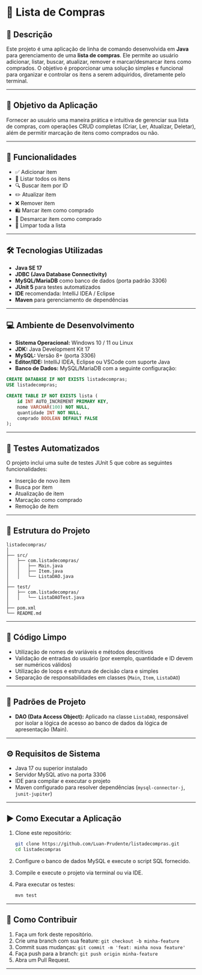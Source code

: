 
# 🛒 Lista de Compras

## 📌 Descrição

Este projeto é uma aplicação de linha de comando desenvolvida em **Java** para gerenciamento de uma **lista de compras**. Ele permite ao usuário adicionar, listar, buscar, atualizar, remover e marcar/desmarcar itens como comprados. O objetivo é proporcionar uma solução simples e funcional para organizar e controlar os itens a serem adquiridos, diretamente pelo terminal.

---

## 🎯 Objetivo da Aplicação

Fornecer ao usuário uma maneira prática e intuitiva de gerenciar sua lista de compras, com operações CRUD completas (Criar, Ler, Atualizar, Deletar), além de permitir marcação de itens como comprados ou não.

---

## 🚀 Funcionalidades

- ✅ Adicionar item
- 📄 Listar todos os itens
- 🔍 Buscar item por ID
- ✏️ Atualizar item
- ❌ Remover item
- 🛍️ Marcar item como comprado
- 🔄 Desmarcar item como comprado
- 🧹 Limpar toda a lista

---

## 🛠️ Tecnologias Utilizadas

- **Java SE 17**
- **JDBC (Java Database Connectivity)**
- **MySQL/MariaDB** como banco de dados (porta padrão 3306)
- **JUnit 5** para testes automatizados
- **IDE** recomendada: IntelliJ IDEA / Eclipse
- **Maven** para gerenciamento de dependências

---

## 💻 Ambiente de Desenvolvimento

- **Sistema Operacional:** Windows 10 / 11 ou Linux
- **JDK:** Java Development Kit 17
- **MySQL:** Versão 8+ (porta 3306)
- **Editor/IDE:** IntelliJ IDEA, Eclipse ou VSCode com suporte Java
- **Banco de Dados:** MySQL/MariaDB com a seguinte configuração:

```sql
CREATE DATABASE IF NOT EXISTS listadecompras;
USE listadecompras;

CREATE TABLE IF NOT EXISTS lista (
    id INT AUTO_INCREMENT PRIMARY KEY,
    nome VARCHAR(100) NOT NULL,
    quantidade INT NOT NULL,
    comprado BOOLEAN DEFAULT FALSE
);
```

---

## 🧪 Testes Automatizados

O projeto inclui uma suíte de testes JUnit 5 que cobre as seguintes funcionalidades:

- Inserção de novo item
- Busca por item
- Atualização de item
- Marcação como comprado
- Remoção de item

---

## 📂 Estrutura do Projeto

```
listadecompras/
│
├── src/
│   ├── com.listadecompras/
│   │   ├── Main.java
│   │   ├── Item.java
│   │   └── ListaDAO.java
│
├── test/
│   ├── com.listadecompras/
│   │   └── ListaDAOTest.java
│
├── pom.xml
└── README.md
```

---

## 🧹 Código Limpo

- Utilização de nomes de variáveis e métodos descritivos
- Validação de entradas do usuário (por exemplo, quantidade e ID devem ser numéricos válidos)
- Utilização de loops e estrutura de decisão clara e simples
- Separação de responsabilidades em classes (`Main`, `Item`, `ListaDAO`)

---

## 🧩 Padrões de Projeto

- **DAO (Data Access Object):** Aplicado na classe `ListaDAO`, responsável por isolar a lógica de acesso ao banco de dados da lógica de apresentação (Main).

---

## ⚙️ Requisitos de Sistema

- Java 17 ou superior instalado
- Servidor MySQL ativo na porta 3306
- IDE para compilar e executar o projeto
- Maven configurado para resolver dependências (`mysql-connector-j`, `junit-jupiter`)

---

## ▶️ Como Executar a Aplicação

1. Clone este repositório:
   ```bash
   git clone https://github.com/Luan-Prudente/listadecompras.git
   cd listadecompras
   ```

2. Configure o banco de dados MySQL e execute o script SQL fornecido.

3. Compile e execute o projeto via terminal ou via IDE.

4. Para executar os testes:
   ```bash
   mvn test
   ```

---

## 🤝 Como Contribuir

1. Faça um fork deste repositório.
2. Crie uma branch com sua feature: `git checkout -b minha-feature`
3. Commit suas mudanças: `git commit -m 'feat: minha nova feature'`
4. Faça push para a branch: `git push origin minha-feature`
5. Abra um Pull Request.

---
